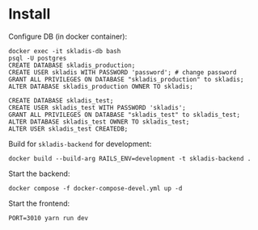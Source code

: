 # Install

Configure DB (in docker container):

```
docker exec -it skladis-db bash
psql -U postgres
CREATE DATABASE skladis_production;
CREATE USER skladis WITH PASSWORD 'password'; # change password
GRANT ALL PRIVILEGES ON DATABASE "skladis_production" to skladis;
ALTER DATABASE skladis_production OWNER TO skladis;

CREATE DATABASE skladis_test;
CREATE USER skladis_test WITH PASSWORD 'skladis';
GRANT ALL PRIVILEGES ON DATABASE "skladis_test" to skladis_test;
ALTER DATABASE skladis_test OWNER TO skladis_test;
ALTER USER skladis_test CREATEDB;
```

Build for `skladis-backend` for development:

```
docker build --build-arg RAILS_ENV=development -t skladis-backend .
```

Start the backend:

```
docker compose -f docker-compose-devel.yml up -d
```

Start the frontend:

```
PORT=3010 yarn run dev
```
